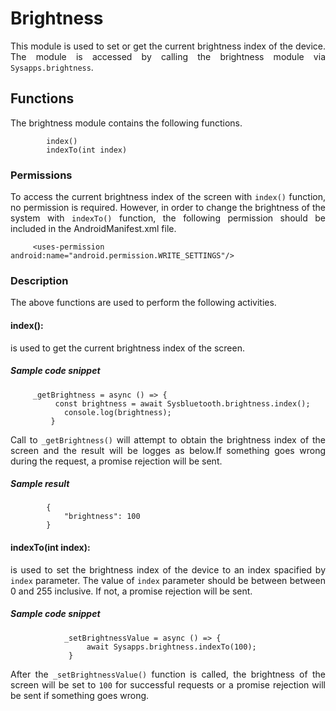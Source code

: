  # Brightness

 <p style = "text-align: justify">This module is used to set or get the current brightness index of the device. The module is accessed by calling the brightness module via <code>Sysapps.brightness</code>.</p> 
 
 ## Functions

<p style = "text-align: justify">The brightness module contains the following functions.</p>

 ```
         index()
         indexTo(int index)
 ```
 

### Permissions
 <p style = "text-align: justify">To access the current brightness index of the screen with <code>index()</code> function, no permission is required. However, in order to change the brightness of the system with <code>indexTo()</code> function, the following permission should be included in the AndroidManifest.xml file.</p>
 
 ```
      <uses-permission android:name="android.permission.WRITE_SETTINGS"/>
```

### Description
<p style = "text-align: justify">The above functions are used to perform the following activities.</p>

#### index(): 

<p style = "text-align: justify">is used to get the current brightness index of the screen.</p>

 ##### Sample code snippet
 
 ```
      _getBrightness = async () => {
           const brightness = await Sysbluetooth.brightness.index();
             console.log(brightness);
          } 
 ```
 <p style = "text-align: justify">Call to  <code>_getBrightness()</code> will attempt to obtain the brightness index of the screen and the result will be logges as below.If something goes wrong during the request, a promise rejection will be sent.</p>
 
##### Sample result
```
        {
        	"brightness": 100
        }
```

#### indexTo(int index): 
<p style = "text-align: justify">is used to set the brightness index of the device to an index spacified by <code>index</code> parameter. The value of <code>index</code> parameter should be between between 0 and 255 inclusive. If not, a promise rejection will be sent.</p>

##### Sample code snippet
```
            _setBrightnessValue = async () => {
                 await Sysapps.brightness.indexTo(100);
             } 
```
<p style = "text-align: justify">After the  <code>_setBrightnessValue()</code> function is called, the brightness of the screen will be set to <code>100</code> for successful requests or a promise rejection will be sent if something goes wrong.</p>

